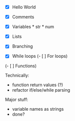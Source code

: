 - [x] Hello World
- [x] Comments

- [x] Variables
      * str
      * num
- [x] Lists

- [x] Branching
- [x] While loops
(- [ ] For loops)

(- [ ] Functions)

Technically:
* function return values (?)
* refactor if/else/while parsing

Major stuff:
* variable names as strings
* done?

